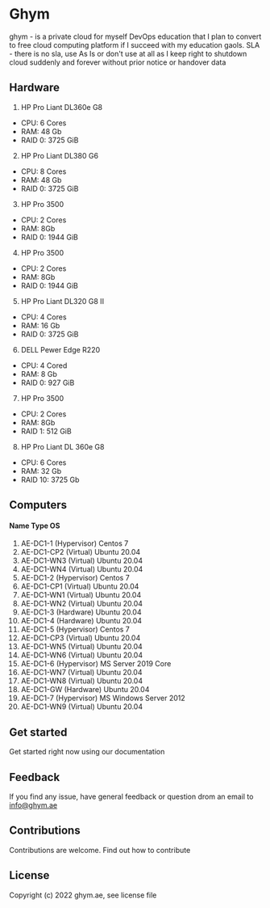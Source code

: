 # Ghym
ghym - is a private cloud for myself DevOps education that I plan to convert to free cloud computing platform if I succeed with my education gaols. SLA - there is no sla, use As Is or don't use at all as I keep right to shutdown cloud suddenly and forever without prior notice or handover data

## Hardware
1. HP Pro Liant DL360e G8
 - CPU: 6 Cores
 - RAM: 48 Gb
 - RAID 0: 3725 GiB
2. HP Pro Liant DL380 G6
 - CPU: 8 Cores
 - RAM: 48 Gb
 - RAID 0: 3725 GiB
3. HP Pro 3500
 - CPU: 2 Cores
 - RAM: 8Gb
 - RAID 0: 1944 GiB
4. HP Pro 3500
 - CPU: 2 Cores
 - RAM: 8Gb
 - RAID 0: 1944 GiB
5. HP Pro Liant DL320 G8 II
 - CPU: 4 Cores
 - RAM: 16 Gb
 - RAID 0: 3725 GiB
6. DELL Pewer Edge R220
 - CPU: 4 Cored
 - RAM: 8 Gb
 - RAID 0: 927 GiB
7. HP Pro 3500
 - CPU: 2 Cores
 - RAM: 8Gb
 - RAID 1: 512 GiB
8. HP Pro Liant DL 360e G8
 - CPU: 6 Cores
 - RAM: 32 Gb
 - RAID 10: 3725 Gb

## Computers
####	Name		Type		OS
1.	AE-DC1-1	(Hypervisor)	Centos 7
 1.	AE-DC1-CP2	(Virtual)	Ubuntu 20.04
 2.	AE-DC1-WN3	(Virtual)	Ubuntu 20.04
 3.	AE-DC1-WN4	(Virtual)	Ubuntu 20.04
2. 	AE-DC1-2	(Hypervisor)	Centos 7
 1.	AE-DC1-CP1	(Virtual)	Ubuntu 20.04
 2.	AE-DC1-WN1	(Virtual)	Ubuntu 20.04
 3.	AE-DC1-WN2	(Virtual)	Ubuntu 20.04
3.	AE-DC1-3	(Hardware)	Ubuntu 20.04
4.	AE-DC1-4	(Hardware)	Ubuntu 20.04
5.	AE-DC1-5	(Hypervisor)	Centos 7
 1.	AE-DC1-CP3	(Virtual)	Ubuntu 20.04
 2.	AE-DC1-WN5	(Virtual)	Ubuntu 20.04
 3.	AE-DC1-WN6	(Virtual)	Ubuntu 20.04
6.	AE-DC1-6	(Hypervisor)	MS Server 2019 Core
 1.	AE-DC1-WN7	(Virtual)	Ubuntu 20.04
 2.	AE-DC1-WN8	(Virtual)	Ubuntu 20.04
7.	AE-DC1-GW	(Hardware)	Ubuntu 20.04
8.	AE-DC1-7	(Hypervisor)	MS Windows Server 2012
 1.	AE-DC1-WN9	(Virtual)	Ubuntu 20.04

## Get started

Get started right now using our documentation

## Feedback

If you find any issue, have general feedback or question drom an email to info@ghym.ae

## Contributions

Contributions are welcome. Find out how to contribute

## License

Copyright (c) 2022 ghym.ae, see license file
